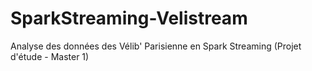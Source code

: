 # SparkStreaming-Velistream
Analyse des données des Vélib' Parisienne en Spark Streaming (Projet d'étude - Master 1)
